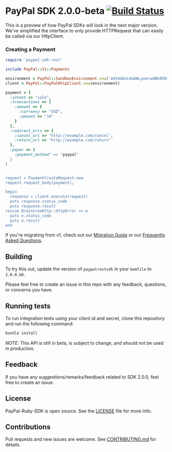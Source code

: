 # PayPal SDK 2.0.0-beta [![Build Status](https://travis-ci.org/paypal/PayPal-ruby-SDK.svg?branch=2.0-beta)](https://travis-ci.org/paypal/PayPal-ruby-SDK)

This is a preview of how PayPal SDKs will look in the next major version. We've simplified the interface to only provide HTTPRequest that can easily be called via our HttpClient.

### Creating a Payment

```ruby
require 'paypal-sdk-rest'

include PayPal::V1::Payments

environment = PayPal::SandboxEnvironment.new('AdV4d6nLHabWLyemrw4BKdO9LjcnioNIOgoz7vD611ObbDUL0kJQfzrdhXEBwnH8QmV-7XZjvjRWn0kg', 'EPKoPC_haZMTq5uM9WXuzoxUVdgzVqHyD5avCyVC1NCIUJeVaNNUZMnzduYIqrdw-carG9LBAizFGMyK')
client = PayPal::PayPalHttpClient.new(environment)

payment = {
  :intent => "sale",
  :transactions => [
    :amount => {
      :currency => "USD",
      :amount => "10"
    }
  ],
  :redirect_urls => {
    :cancel_url => "http://example.com/cancel",
    :return_url => "http://example.com/return"
  },
  :payer => {
    :payment_method" => "paypal"
  }
}


request = PaymentCreateRequest.new
request.request_body(payment);

begin
  response = client.execute(request)
  puts response.status_code
  puts response.result
rescue BraintreeHttp::HttpError => e
  puts e.status_code
  puts e.result
end
```

If you're migrating from v1, check out our [Migration Guide](./docs/Migrating.md) or our [Frequently Asked Questions](./docs/FAQ.md).

## Building

To try this out, update the version of `paypalrestsdk` in your `Gemfile` to `2.0.0.b0`.

Please feel free to create an issue in this repo with any feedback, questions, or concerns you have.

## Running tests

To run integration tests using your client id and secret, clone this repository and run the following command:
```sh
bundle install
```

*NOTE*: This API is still in beta, is subject to change, and should not be used in production.

## Feedback

If you have any suggestions/remarks/feedback related to SDK 2.0.0, feel free to create an issue.

## License
PayPal-Ruby-SDK is open source. See the [LICENSE](./LICENSE) file for more info.

## Contributions
Pull requests and new issues are welcome. See [CONTRIBUTING.md](CONTRIBUTING.md) for details.
